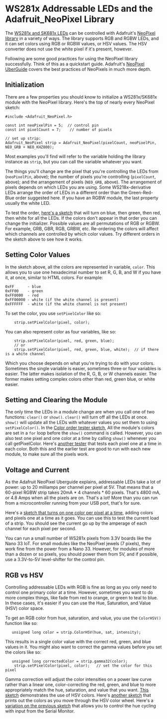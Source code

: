 # WS281x Addressable LEDs and the Adafruit_NeoPixel Library

The [WS281x and SK681x LEDs](../addressable-leds.md#worldsemi-addressable-leds) can be controlled with Adafruit's [NeoPixel library](https://github.com/adafruit/Adafruit_NeoPixel) in a variety of ways. The library supports RGB and RGBW LEDs, and it can set colors using RGB or RGBW values, or HSV values. The HSV converter does not use the white pixel if it's present, however. 

Following are some good practices for using the NeoPixel library successfully. Think of this as a quickstart guide. Adafruit's [NeoPixel UberGuide](https://learn.adafruit.com/adafruit-neopixel-uberguide) covers the best practices of NeoPixels in much more depth. 

## Initialization

There are a few properties you should know to  initialize a WS281x/SK681x module with the NeoPixel library. Here's the top of nearly every NeoPixel sketch:

````arduino
#include <Adafruit_NeoPixel.h>

const int neoPixelPin = 5;  // control pin
const int pixelCount = 7;    // number of pixels

// set up strip:
Adafruit_NeoPixel strip = Adafruit_NeoPixel(pixelCount, neoPixelPin, NEO_GRB + NEO_KHZ800);

````

Most examples you'll find will refer to the variable holding  the library instance as `strip`, but you can call the variable whatever you want. 

The things you'll change are the pixel that you're controlling the LEDs from (`neoPixelPin`, above); the number of pixels you're controlling (`pixelCount`, above); and the arrangement of pixels (`NEO_GRB`, above). The arrangement of pixels depends on which LEDs you are using. Some WS218x-derivative LEDs arrange the order of LEDs in a different order than the Green-Red-Blue order suggested here. If you have an RGBW module, the last property usually the white LED.

To test the order, [here's a sketch](WS281xColorOrderTester/) that will turn on blue, then green, then red, then white for all the LEDs. If the colors don't appear in that order you can change the initializer. Possible values are all permutations of RGB or RGBW. For example, GRB, GBR, RGB, GRBW, etc. Re-ordering the colors will affect which channels are controlled by which color values. Try different orders in the sketch above to see how it works. 

## Setting Color Values

In the sketch above, all the colors are represented in variable, `color`. This allows you to use one hexadecimal number to set R, G, B, and W if you have it, at once, similar to HTML colors. For example:

````
0xFF      - blue
0xFF00    - green
0xFF0000  - red
0xFF00000 - white (if the white channel is present)
0xFFFFFF  - white (if the white channel is not present)
````

To set the color, you use `setPixelColor` like so:

````arduino
    strip.setPixelColor(pixel, color);
````
You can also represent color as four variables, like so:

````arduino
    strip.setPixelColor(pixel, red, green, blue);
    // or 
    strip.setPixelColor(pixel, red, green, blue, white);  // if there is a white channel
````
Which you choose depends on what you're trying to do with your colors. Sometimes the single variable is easier, sometimes three or four variables is easier. The latter makes isolation of the R, G, B, or W channels easier. The former makes setting complex colors other than red, green blue, or white easier. 

## Setting and Clearing the Module

The only time the LEDs in a module change are when you call one of two functions: `clear()` or `show()`. `clear()` will turn off all the LEDs at once. `show()` will update all the LEDs with whatever values you set them to using `setPixelColor()`. In the [Color order tester sketch](WS281xColorOrderTester/), All the module's colors are set in a `for` loop before the `show()` command is called. However, you can also test one pixel and one color at a time by calling `show()` whenever you call getPixelColor. Here's [another tester](WS281xTester/W) that tests each pixel one at a time in each color. Both this and the earlier test are good to run with each new module, to make sure all the pixels work.

## Voltage and Current

As the Adafruit NeoPixel Uberguide explains, addressable LEDs take a lot of power: up to 20 milliamps per channel per pixel at 5V. That means that a 60-pixel RGBW strip takes 20mA * 4 channels * 60 pixels. That's 4800 mA, or 4.8 Amps when all the pixels are on. That's a lot!  More than you can run from a microcontroller running from your USB port, that's for sure. 

Here's a [sketch that turns on one color per pixel at a time](WS281xLoadTester/), adding colors and pixels one at a time as it goes. You can use this to test the current load of a strip. You should see the current go up by the amperage of each channel for each pixel per second. 

You can run a small number of WS281x pixels from 3.3V boards like the Nano 33 IoT. For small modules like the NeoPixel jewels (7 pixels), they work fine from the power from a Nano 33. However, for modules of more than a dozen or so pixels, you should power them from 5V, and if possible, use a 3.3V-to-5V level-shifter for the control pin.

## RGB vs HSV

Controlling addressable LEDs with RGB is fine as long as you only need to control one primary color at a time. However, sometimes you want to do more complex things, like fade from red to orange, or green to teal to blue. In these cases, it's easier if you can use the Hue, Saturation, and Value (HSV) color space. 

To get an RGB color from hue, saturation, and value, you use the `ColorHSV()` function like so:

````arduino
   unsigned long color = strip.ColorHSV(hue, sat, intensity);
````

This results in a single color value with the correct red, green, and blue values in it. You might also want to correct the gamma values before you set the colors like so:

````arduino
   unsigned long correctedColor = strip.gamma32(color);
    strip.setPixelColor(pixel, color);   // set the color for this pixel
````

Gamma correction will adjust the color intensities on a power law curve rather than a linear one, color-correcting the red, green, and blue to more appropriately match the hue, saturation, and value that you want. [This sketch](WS281xTester/) demonstrates the use of HSV colors. Here's [another sketch](WS281HSVColorDemo/) that prints out the colors as you move through the HSV color wheel. Here's a [variation on the previous sketch](WS281HSVColorDemoSerial/) that allows you to control the hue cycling with input from the Serial Monitor. 



